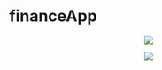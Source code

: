 # financeApp

<p align="center"><img src="https://fr-wiki.ikoula.com/images/6/61/Php.png"/></p>
<p align="center"><img src="https://upload.wikimedia.org/wikipedia/commons/thumb/a/a0/MVC-Process.svg/1200px-MVC-Process.svg.png" /></p>
